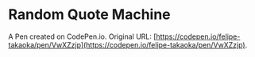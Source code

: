 # Random Quote Machine

A Pen created on CodePen.io. Original URL: [https://codepen.io/felipe-takaoka/pen/VwXZzjp](https://codepen.io/felipe-takaoka/pen/VwXZzjp).

